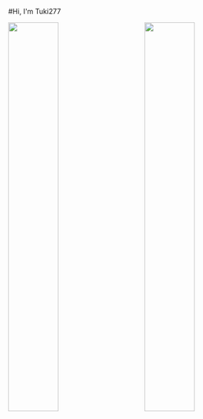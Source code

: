 #Hi, I'm Tuki277

<img align="left" width="45%" src="https://github-readme-stats.vercel.app/api?username=Tuki277&show_icons=true&theme=radical" />
<img align="right" width="45%" src="https://github-readme-stats.vercel.app/api/top-langs/?username=Tuki277&layout=compact" />

